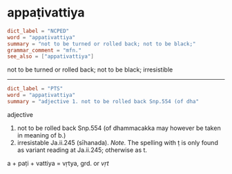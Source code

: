 # appaṭivattiya

``` toml
dict_label = "NCPED"
word = "appaṭivattiya"
summary = "not to be turned or rolled back; not to be black;"
grammar_comment = "mfn."
see_also = ["appativattiya"]
```

not to be turned or rolled back; not to be black; irresistible

--------------------

``` toml
dict_label = "PTS"
word = "appaṭivattiya"
summary = "adjective 1. not to be rolled back Snp.554 (of dha"
```

adjective

1. not to be rolled back Snp.554 (of dhammacakka may however be taken in meaning of b.)
2. irresistable Ja.ii.245 (sīhanada). *Note.* The spelling with ṭ is only found as variant reading at Ja.ii.245; otherwise as t.

a \+ paṭi \+ vattiya = vṛtya, grd. or *vṛt*

